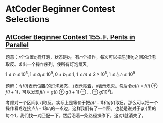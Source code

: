 # AtCoder Beginner Contest Selections

## [AtCoder Beginner Contest 155. F. Perils in Parallel](https://atcoder.jp/contests/abc155/tasks/abc155_f)

题意：$n$个位置$a_i$有灯泡，状态是$b_i$。有$m$个操作，每次可以把在$l_i$到$r_i$之间的灯泡取反。求出一个操作序列，使所有灯泡熄灭。

$1 \le n \le 10^5, 1 \le a_i \le 10^9, 0 \le b_i \le 1, 1 \le m \le 2 \times 10^5, 1 \le l_i, r_i \le 10^9$

题解：令$f(i)$表示位置$i$的灯泡状态，`1`表示亮着，`0`表示熄灭。然后令$g(i)=f(i) \oplus f(i+1)$，可以发现$f(i)=g(i) \oplus g(i+1) \oplus \dots \oplus g(10^9)$。

考虑对一个区间$[l, r]$取反，实际上是等价于把$g(l-1)$和$g(r)$取反。那么可以把一个操作看成连接点$l_i-1$和$r_i$的一条边，这样我们有了一个图。也就是说对于$g(\cdot)$里的每个$1$，我们找一对匹配一下，然后沿着一条路径操作下，这对$1$就消失了。